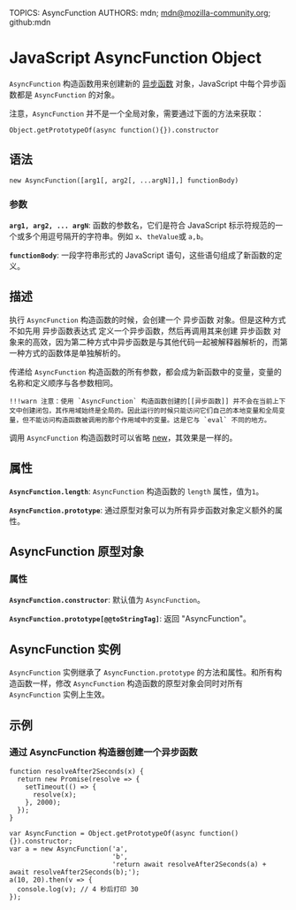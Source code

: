 TOPICS:  AsyncFunction
AUTHORS: mdn; mdn@mozilla-community.org; github:mdn

# JavaScript AsyncFunction Object

`AsyncFunction` 构造函数用来创建新的 [异步函数](/zh-hans/webfrontend/async_function) 对象，JavaScript 中每个异步函数都是  `AsyncFunction` 的对象。

注意，`AsyncFunction` 并不是一个全局对象，需要通过下面的方法来获取：
```
Object.getPrototypeOf(async function(){}).constructor
```


## 语法
```
new AsyncFunction([arg1[, arg2[, ...argN]],] functionBody)
```

### 参数
**`arg1, arg2, ... argN`**: 函数的参数名，它们是符合 JavaScript 标示符规范的一个或多个用逗号隔开的字符串。例如 `x`、`theValue`或 `a,b`。

**`functionBody`**: 一段字符串形式的 JavaScript 语句，这些语句组成了新函数的定义。


## 描述
执行 `AsyncFunction` 构造函数的时候，会创建一个 异步函数 对象。但是这种方式不如先用 异步函数表达式 定义一个异步函数，然后再调用其来创建 异步函数 对象来的高效，因为第二种方式中异步函数是与其他代码一起被解释器解析的，而第一种方式的函数体是单独解析的。

传递给 `AsyncFunction` 构造函数的所有参数，都会成为新函数中的变量，变量的名称和定义顺序与各参数相同。 

    !!!warn 注意：使用 `AsyncFunction` 构造函数创建的[[异步函数]] 并不会在当前上下文中创建闭包，其作用域始终是全局的。因此运行的时候只能访问它们自己的本地变量和全局变量，但不能访问构造函数被调用的那个作用域中的变量。这是它与 `eval` 不同的地方。

调用 `AsyncFunction` 构造函数时可以省略 [new](/zh-hans/webfrontend/new_operator)，其效果是一样的。


## 属性
**`AsyncFunction.length`**:  `AsyncFunction` 构造函数的 `length` 属性，值为`1`。

**`AsyncFunction.prototype`**: 通过原型对象可以为所有异步函数对象定义额外的属性。


## AsyncFunction 原型对象

### 属性
**`AsyncFunction.constructor`**:  默认值为 `AsyncFunction`。

**`AsyncFunction.prototype[@@toStringTag]`**: 返回 "AsyncFunction"。


## AsyncFunction 实例
`AsyncFunction` 实例继承了 `AsyncFunction.prototype` 的方法和属性。和所有构造函数一样，修改 `AsyncFunction` 构造函数的原型对象会同时对所有 `AsyncFunction` 实例上生效。


## 示例
### 通过 AsyncFunction 构造器创建一个异步函数
```
function resolveAfter2Seconds(x) {
  return new Promise(resolve => {
    setTimeout(() => {
      resolve(x);
    }, 2000);
  });
}

var AsyncFunction = Object.getPrototypeOf(async function(){}).constructor;
var a = new AsyncFunction('a', 
                          'b',
                          'return await resolveAfter2Seconds(a) + await resolveAfter2Seconds(b);');
a(10, 20).then(v => {
  console.log(v); // 4 秒后打印 30
});
```
